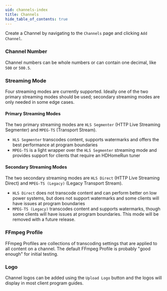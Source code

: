 ```yaml
---
uid: channels-index
title: Channels
hide_table_of_contents: true
---
```


Create a Channel by navigating to the `Channels` page and clicking `Add Channel`.

### Channel Number

Channel numbers can be whole numbers or can contain one decimal, like `500` or `500.5`.

### Streaming Mode

Four streaming modes are currently supported. Ideally one of the two primary streaming modes should be used; secondary streaming modes are only needed in some edge cases.

#### Primary Streaming Modes

The two primary streaming modes are `HLS Segmenter` (HTTP Live Streaming Segmenter) and `MPEG-TS` (Transport Stream).

* `HLS Segmenter` transcodes content, supports watermarks and offers the best performance at program boundaries
* `MPEG-TS` is a light wrapper over the `HLS Segmenter` streaming mode and provides support for clients that require an HDHomeRun tuner

#### Secondary Streaming Modes

The two secondary streaming modes are `HLS Direct` (HTTP Live Streaming Direct) and `MPEG-TS (Legacy)` (Legacy Transport Stream).

* `HLS Direct` does not transcode content and can perform better on low power systems, but does not support watermarks and some clients will have issues at program boundaries
* `MPEG-TS (Legacy)` transcodes content and supports watermarks, though some clients will have issues at program boundaries. This mode will be removed with a future release.

### FFmpeg Profile

FFmpeg Profiles are collections of transcoding settings that are applied to all content on a channel.
The default FFmpeg Profile is probably "good enough" for initial testing.

### Logo

Channel logos can be added using the `Upload Logo` button and the logos will display in most client program guides.
